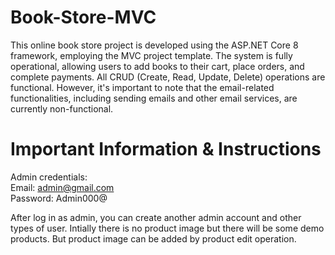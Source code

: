 # Book-Store-MVC
This online book store project is developed using the ASP.NET Core 8 framework, employing the MVC project template. The system is fully operational, allowing users to add books to their cart, place orders, and complete payments. All CRUD (Create, Read, Update, Delete) operations are functional. However, it's important to note that the email-related functionalities, including sending emails and other email services, are currently non-functional.

# Important Information & Instructions

Admin credentials:
    <br>Email: admin@gmail.com
    <br>Password: Admin000@

After log in as admin, you can create another admin account and other types of user.
Intially there is no product image but there will be some demo products. But product image can be added by product edit operation.
